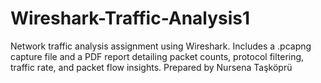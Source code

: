 # Wireshark-Traffic-Analysis1
Network traffic analysis assignment using Wireshark. Includes a .pcapng capture file and a PDF report detailing packet counts, protocol filtering, traffic rate, and packet flow insights. Prepared by Nursena Taşköprü
